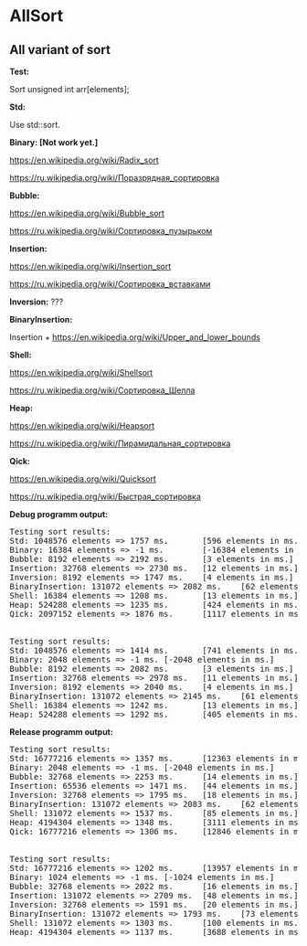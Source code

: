 # AllSort
<h2>All variant of sort</h2>


<b>Test:</b>

Sort unsigned int arr[elements];

<b>Std:</b>

Use std::sort.

<b>Binary: [Not work yet.]</b>

https://en.wikipedia.org/wiki/Radix_sort

https://ru.wikipedia.org/wiki/Поразрядная_сортировка


<b>Bubble:</b>

https://en.wikipedia.org/wiki/Bubble_sort

https://ru.wikipedia.org/wiki/Сортировка_пузырьком


<b>Insertion:</b>

https://en.wikipedia.org/wiki/Insertion_sort

https://ru.wikipedia.org/wiki/Сортировка_вставками 


<b>Inversion:</b>
???

<b>BinaryInsertion:</b>

Insertion + https://en.wikipedia.org/wiki/Upper_and_lower_bounds


<b>Shell:</b>

https://en.wikipedia.org/wiki/Shellsort

https://ru.wikipedia.org/wiki/Сортировка_Шелла


<b>Heap:</b>

https://en.wikipedia.org/wiki/Heapsort

https://ru.wikipedia.org/wiki/Пирамидальная_сортировка


<b>Qick:</b>

https://en.wikipedia.org/wiki/Quicksort

https://ru.wikipedia.org/wiki/Быстрая_сортировка


<b>Debug programm output:</b>

<pre>
Testing sort results:
Std: 1048576 elements => 1757 ms.       [596 elements in ms.]
Binary: 16384 elements => -1 ms.        [-16384 elements in ms.]
Bubble: 8192 elements => 2192 ms.       [3 elements in ms.]
Insertion: 32768 elements => 2730 ms.   [12 elements in ms.]
Inversion: 8192 elements => 1747 ms.    [4 elements in ms.]
BinaryInsertion: 131072 elements => 2082 ms.    [62 elements in ms.]
Shell: 16384 elements => 1208 ms.       [13 elements in ms.]
Heap: 524288 elements => 1235 ms.       [424 elements in ms.]
Qick: 2097152 elements => 1876 ms.      [1117 elements in ms.]


Testing sort results:
Std: 1048576 elements => 1414 ms.       [741 elements in ms.]
Binary: 2048 elements => -1 ms. [-2048 elements in ms.]
Bubble: 8192 elements => 2082 ms.       [3 elements in ms.]
Insertion: 32768 elements => 2978 ms.   [11 elements in ms.]
Inversion: 8192 elements => 2040 ms.    [4 elements in ms.]
BinaryInsertion: 131072 elements => 2145 ms.    [61 elements in ms.]
Shell: 16384 elements => 1242 ms.       [13 elements in ms.]
Heap: 524288 elements => 1292 ms.       [405 elements in ms.]
</pre>


<b>Release programm output:</b>

<pre>
Testing sort results:
Std: 16777216 elements => 1357 ms.      [12363 elements in ms.]
Binary: 2048 elements => -1 ms. [-2048 elements in ms.]
Bubble: 32768 elements => 2253 ms.      [14 elements in ms.]
Insertion: 65536 elements => 1471 ms.   [44 elements in ms.]
Inversion: 32768 elements => 1795 ms.   [18 elements in ms.]
BinaryInsertion: 131072 elements => 2083 ms.    [62 elements in ms.]
Shell: 131072 elements => 1537 ms.      [85 elements in ms.]
Heap: 4194304 elements => 1348 ms.      [3111 elements in ms.]
Qick: 16777216 elements => 1306 ms.     [12846 elements in ms.]


Testing sort results:
Std: 16777216 elements => 1202 ms.      [13957 elements in ms.]
Binary: 1024 elements => -1 ms. [-1024 elements in ms.]
Bubble: 32768 elements => 2022 ms.      [16 elements in ms.]
Insertion: 131072 elements => 2709 ms.  [48 elements in ms.]
Inversion: 32768 elements => 1591 ms.   [20 elements in ms.]
BinaryInsertion: 131072 elements => 1793 ms.    [73 elements in ms.]
Shell: 131072 elements => 1303 ms.      [100 elements in ms.]
Heap: 4194304 elements => 1137 ms.      [3688 elements in ms.]
</pre>

